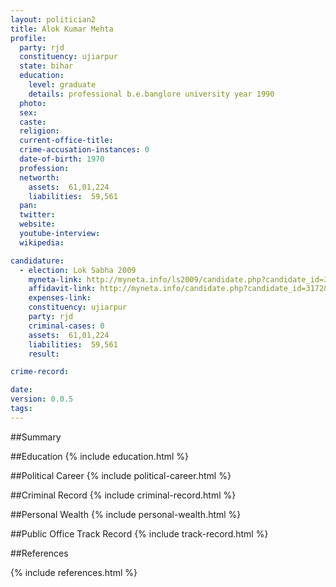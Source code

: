 ```yaml
---
layout: politician2
title: Alok Kumar Mehta
profile: 
  party: rjd
  constituency: ujiarpur
  state: bihar
  education: 
    level: graduate
    details: professional b.e.banglore university year 1990
  photo: 
  sex: 
  caste: 
  religion: 
  current-office-title: 
  crime-accusation-instances: 0
  date-of-birth: 1970
  profession: 
  networth: 
    assets:  61,01,224
    liabilities:  59,561
  pan: 
  twitter: 
  website: 
  youtube-interview: 
  wikipedia: 

candidature: 
  - election: Lok Sabha 2009
    myneta-link: http://myneta.info/ls2009/candidate.php?candidate_id=3172
    affidavit-link: http://myneta.info/candidate.php?candidate_id=3172&scan=original
    expenses-link: 
    constituency: ujiarpur 
    party: rjd
    criminal-cases: 0
    assets:  61,01,224
    liabilities:  59,561
    result:  

crime-record: 

date: 
version: 0.0.5
tags: 
---
```

##Summary


##Education
{% include education.html %}


##Political Career
{% include political-career.html %}


##Criminal Record
{% include criminal-record.html %}


##Personal Wealth
{% include personal-wealth.html %}


##Public Office Track Record
{% include track-record.html %}


##References


{% include references.html %}